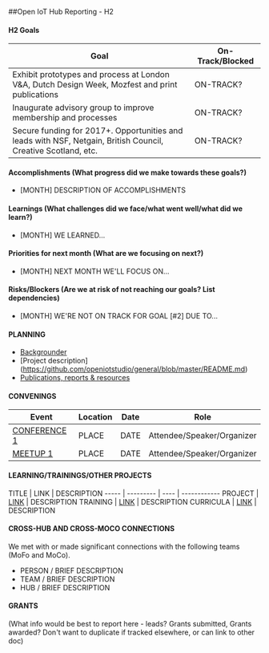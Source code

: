 ##Open IoT Hub Reporting - H2

#### H2 Goals

Goal | On-Track/Blocked 
----- | -------- | 
Exhibit prototypes and process at London V&A, Dutch Design Week, Mozfest and print publications | ON-TRACK?
Inaugurate advisory group to improve membership and processes  | ON-TRACK?
Secure funding for 2017+. Opportunities and leads with NSF, Netgain, British Council, Creative Scotland, etc. | ON-TRACK?

#### Accomplishments (What progress did we make towards these goals?)
* [MONTH] DESCRIPTION OF ACCOMPLISHMENTS

#### Learnings (What challenges did we face/what went well/what did we learn?)
* [MONTH] WE LEARNED...

#### Priorities for next month (What are we focusing on next?)
* [MONTH] NEXT MONTH WE'LL FOCUS ON...

#### Risks/Blockers (Are we at risk of not reaching our goals? List dependencies)
* [MONTH] WE'RE NOT ON TRACK FOR GOAL [#2] DUE TO... 

#### PLANNING
* [Backgrounder](https://docs.google.com/document/d/1LiDhWokZBuJssyULc1XSXtVRjLNFBDgkQI8j5qUUIhE/edit)
* [Project description] (https://github.com/openiotstudio/general/blob/master/README.md)
* [Publications, reports & resources](https://github.com/openiotstudio/general/tree/master/publications)

#### CONVENINGS

Event | Location | Date | Role
----- | -------- | ---- | -----
[CONFERENCE 1]() | PLACE  | DATE | Attendee/Speaker/Organizer
[MEETUP 1]() | PLACE | DATE | Attendee/Speaker/Organizer

#### LEARNING/TRAININGS/OTHER PROJECTS

TITLE | LINK | DESCRIPTION
----- | --------- | ---- | ------------
PROJECT | [LINK](link) | DESCRIPTION
TRAINING | [LINK](link) | DESCRIPTION
CURRICULA | [LINK](link) | DESCRIPTION

#### CROSS-HUB AND CROSS-MOCO CONNECTIONS
We met with or made significant connections with the following teams (MoFo and MoCo).

* PERSON / BRIEF DESCRIPTION
* TEAM / BRIEF DESCRIPTION
* HUB / BRIEF DESCRIPTION

#### GRANTS
(What info would be best to report here - leads? Grants submitted, Grants awarded? Don't want to duplicate if tracked elsewhere, or can link to other doc)
